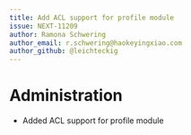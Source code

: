```yaml
---
title: Add ACL support for profile module
issue: NEXT-11209
author: Ramona Schwering
author_email: r.schwering@haokeyingxiao.com 
author_github: @leichteckig
---
```

# Administration
* Added ACL support for profile module
